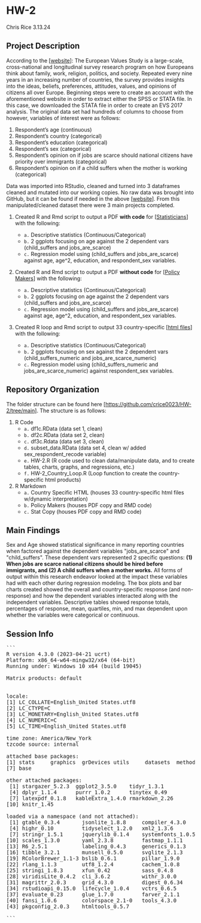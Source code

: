 # HW-2
Chris Rice
3.13.24

## Project Description
According to the [[website](https://search.gesis.org/research_data/ZA7500#variables|exploredata-ZA7500_Varv72|0|variable_order|asc)]: The European Values Study is a large-scale, cross-national and longitudinal
survey research program on how Europeans think about family, work, religion, politics, and society. Repeated
every nine years in an increasing number of countries, the survey provides insights into the ideas, beliefs,
preferences, attitudes, values, and opinions of citizens all over Europe.
Beginning steps were to create an account with the aforementioned website in order to extract either the
SPSS or STATA file. In this case, we downloaded the STATA file in order to create an EVS 2017 analysis.
The original data set had hundreds of columns to choose from however, variables of interest were as follows:

1. Respondent’s age (continuous)
2. Respondent’s country (categorical)
3. Respondent’s education (categorical)
4. Respondent’s sex (categorical)
5. Respondent’s opinion on if jobs are scarce should national citizens have priority over immigrants (categorical)
6. Respondent’s opinion on if a child suffers when the mother is working (categorical)

Data was imported into RStudio, cleaned and turned into 3 dataframes cleaned and mutated into our working copies. No raw data was brought into GitHub, but it can be found if needed in the above [[website](https://search.gesis.org/research_data/ZA7500#variables|exploredata-ZA7500_Varv72|0|variable_order|asc)].
From this manipulated/cleaned dataset there were 3 main projects completed.

1. Created R and Rmd script to output a PDF **with code** for [[Statisticians](https://github.com/crice0023/HW-2/blob/main/Rmarkdown/Stat%20Copy/EVS_Statistician_Copy.pdf)] with the following:
   - `a.` Descriptive statistics (Continuous/Categorical)
   - `b.` 2 ggplots focusing on age against the 2 dependent vars (child_suffers and jobs_are_scarce)
   - `c.` Regression model using (child_suffers and jobs_are_scarce) against age, age^2, education, and respondent_sex variables.

2. Created R and Rmd script to output a PDF **without  code** for [[Policy Makers](https://github.com/crice0023/HW-2/blob/main/Rmarkdown/Policy%20Makers/EVS_Policy_Makers_Copy.pdf)] with the following:
   - `a.`  Descriptive statistics (Continuous/Categorical)
   - `b.`  2 ggplots focusing on age against the 2 dependent vars (child_suffers and jobs_are_scarce)
   - `c.`  Regression model using (child_suffers and jobs_are_scarce) against age, age^2, education, and respondent_sex variables.
  
3. Created R loop and Rmd script to output 33 country-specific [[html files](https://github.com/crice0023/HW-2/tree/main/Rmarkdown/Country%20Specific%20HTML)] with the following: 
   - `a.`  Descriptive statistics (Continuous/Categorical)
   - `b.`  2 ggplots focusing on sex against the 2 dependent vars (child_suffers_numeric and jobs_are_scarce_numeric)
   - `c.`  Regression model using (child_suffers_numeric and jobs_are_scarce_numeric) against respondent_sex variables. 
   
     
##  Repository Organization
The folder structure can be found here [https://github.com/crice0023/HW-2/tree/main].
The structure is as follows: 
1. R Code
    - `a.` df1c.RData (data set 1, clean)
    - `b.` df2c.RData (data set 2, clean)
    - `c.` df3c.Rdata (data set 3, clean)
    - `d.` subset_data.RData (data set 4, clean w/ added sex_respondent_recode variable)
    - `e.` HW-2.R  (R code used to clean data/manipulate data, and to create tables, charts, graphs, and regressions, etc.)
    - `f.` HW-2_Country_Loop.R  (Loop function to create the country-specific html products)
2. R Markdown
    - `a.` Country Specific HTML (houses 33 country-specific html files w/dynamic interpretation)
    - `b.` Policy Makers (houses PDF copy and RMD code)
    - `c.` Stat Copy (houses PDF copy and RMD code)
 
## Main Findings

   Sex and Age showed statistical significance in many reporting countries when factored against the dependent variables "jobs_are_scarce" and "child_suffers". These dependent vars represented 2 specific questions: **(1) When jobs are scarce national citizens should be hired before immigrants, and (2) A child suffers when a mother works.** 
   All forms of output within this research endeavor looked at the impact these variables had with each other during regression modeling. The box plots and bar charts created showed the overall and country-specific response (and non-response) and how the dependent variables interacted along with the independent variables. Descriptive tables showed response totals, percentages of response, mean, quartiles, min, and max dependent upon whether the variables were categorical or continuous. 

## Session Info ##

<pre>
```
R version 4.3.0 (2023-04-21 ucrt)
Platform: x86_64-w64-mingw32/x64 (64-bit)
Running under: Windows 10 x64 (build 19045)

Matrix products: default


locale:
[1] LC_COLLATE=English_United States.utf8 
[2] LC_CTYPE=C                            
[3] LC_MONETARY=English_United States.utf8
[4] LC_NUMERIC=C                          
[5] LC_TIME=English_United States.utf8    

time zone: America/New_York
tzcode source: internal

attached base packages:
[1] stats     graphics  grDevices utils     datasets  methods  
[7] base     

other attached packages:
 [1] stargazer_5.2.3  ggplot2_3.5.0    tidyr_1.3.1     
 [4] dplyr_1.1.4      purrr_1.0.2      tinytex_0.49    
 [7] latexpdf_0.1.8   kableExtra_1.4.0 rmarkdown_2.26  
[10] knitr_1.45      

loaded via a namespace (and not attached):
 [1] gtable_0.3.4       jsonlite_1.8.8     compiler_4.3.0    
 [4] highr_0.10         tidyselect_1.2.0   xml2_1.3.6        
 [7] stringr_1.5.1      jquerylib_0.1.4    systemfonts_1.0.5 
[10] scales_1.3.0       yaml_2.3.8         fastmap_1.1.1     
[13] R6_2.5.1           labeling_0.4.3     generics_0.1.3    
[16] tibble_3.2.1       munsell_0.5.0      svglite_2.1.3     
[19] RColorBrewer_1.1-3 bslib_0.6.1        pillar_1.9.0      
[22] rlang_1.1.3        utf8_1.2.4         cachem_1.0.8      
[25] stringi_1.8.3      xfun_0.42          sass_0.4.8        
[28] viridisLite_0.4.2  cli_3.6.2          withr_3.0.0       
[31] magrittr_2.0.3     grid_4.3.0         digest_0.6.34     
[34] rstudioapi_0.15.0  lifecycle_1.0.4    vctrs_0.6.5       
[37] evaluate_0.23      glue_1.7.0         farver_2.1.1      
[40] fansi_1.0.6        colorspace_2.1-0   tools_4.3.0       
[43] pkgconfig_2.0.3    htmltools_0.5.7  

```
</pre>
